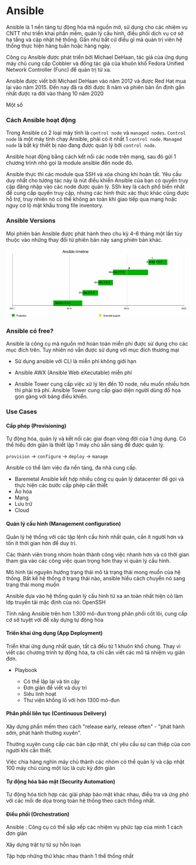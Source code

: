 # Ansible

Ansible là 1 nền tảng tự động hóa mã nguồn mở, sử dụng cho các nhiệm vụ CNTT như triển khai phần mềm, quản lý cấu hình, điều phối dịch vụ cơ sở hạ tầng và cập nhật hệ thống. Gần như bất cứ điều gì mà quản trị viên hệ thống thực hiện hàng tuần hoặc hàng ngày.

Công cụ Ansible được phát triển bởi Michael DeHaan, tác giả của ứng dụng máy chủ cung cấp Cobbler và đồng tác giả của khuôn khổ Fedora Unified Network Controller (Func) để quản trị từ xa.

Ansible được viết bởi Michael DeHaan vào năm 2012 và được Red Hat mua lại vào năm 2015. Đến nay đã ra đời được 8 năm và phiên bản ổn định gần nhất được ra đời vào tháng 10 năm 2020

Một số 
### Cách Ansible hoạt động

Trong Ansible có 2 loại máy tính là `control node` và `managed nodes`. `Control node` là một máy tính chạy Ansible, phải có ít nhất 1 `control node`. `Managed node` là bất kỳ thiết bị nào đang được quản lý bởi `control node`.

Ansible hoạt động bằng cách kết nối các node trên mạng, sau đó gửi 1 chương trình nhỏ gọi là module ansible đến node đó.

Ansible thực thi các module qua SSH và xóa chúng khi hoàn tất. Yêu cầu duy nhất cho tương tác này là nút điều khiển Ansible của bạn có quyền truy cập đăng nhập vào các node được quản lý. SSh key là cách phổ biển nhất để cung cấp quyền truy cập, nhưng các hình thức xác thực khác cũng được hỗ trợ, truy nhiên nó có thể không an toàn khi giao tiếp qua mạng hoặc nguy cơ lộ mật khẩu trong file inventory.

### Ansible Versions

Mọi phiên bản Ansible được phát hành theo chu kỳ 4-6 tháng một lần tùy thuộc vào những thay đổi từ phiên bản này sang phiên bản khác.

![](../image/version.png)

### Ansible có free? 

Ansible là công cụ mã nguồn mở hoàn toàn miễn phí được sử dụng cho các mục đích trên. Tuy nhiên nó vẫn được sử dụng với mục đích thương mại

- Sử dụng ansible với CLI là miễn phí không giới hạn

- Ansible AWX (Ansible Web eXecutable) miễn phí

- Ansible Tower cung cấp việc xử lý lên đến 10 node, nếu muốn nhiều hơn thì phải trả phí. Ansible Tower cung cấp giao diện người dùng đồ họa gọn gàng với bảng điều khiển.

### Use Cases

#### Cấp phép (Provisioning)

Tự động hóa, quản lý và kết nối các giai đoạn vòng đời của 1 ứng dụng. Có thể hiểu đơn giản là thiết lập 1 máy chủ sẵn sàng để được quản lý.

`provision` -> `configure` -> `deploy` -> `manage`

Ansible có thể làm việc đa nền tảng, đa nhà cung cấp.

- Baremetal
Ansible kết hợp nhiều công cụ quản lý datacenter để gọi và thực hiện các bước cấp phép cần thiết
- Ảo hóa
- Mạng
- Lưu trữ
- Cloud

#### Quản lý cấu hình (Management configuration)

Quản lý hệ thống với các tập lệnh cấu hình nhất quán, cần ít người hơn và tốn ít thời gian hơn để duy trì. 

Các thành viên trong nhóm hoàn thành công việc nhanh hơn và có thời gian tham gia vào các công việc quan trọng hơn thay vì quản lý cấu hình. 

Mô hình tài nguyên hướng trạng thái mô tả trạng thái mong muốn của hệ thống. Bất kể hệ thống ở trạng thái nào, ansible hiểu cách chuyển nó sang trạng thái mong muốn 

Ansible dựa vào hệ thống quản lý cấu hình từ xa an toàn nhất hiện có làm lớp truyền tải mặc định của nó: OpenSSH

Tính năng Ansible trên hơn 1.300 mô-đun trong phân phối cốt lõi, cung cấp cơ sở tuyệt vời để xây dựng tự động hóa

#### Triển khai ứng dụng (App Deployment)

Triển khai ứng dụng nhất quán, tất cả đều từ 1 khuôn khổ chung. Thay vì viết các chương trình tự động hóa, ta chỉ cần viết các mô tả nhiệm vụ giản đơn. 

- Playbook 

    - Có thể lặp lại và tin cậy 
    - Đơn giản để viết và duy trì
    - Siêu linh hoạt 
    - Thư viện khổng lồ với hơn 1300 mô-đun

#### Phân phối liên tục (Continuous Delivery)

Xây dựng phần mềm theo cách "release early, release often" - "phát hành sớm, phát hành thường xuyên".

Thường xuyên cung cấp các bản cập nhật, chỉ yêu cầu sự can thiệp của con người khi cần thiết. 

Việc chia hàng nghìn máy chủ thành các nhóm có thể quản lý và cập nhật 100 máy chủ cùng một lúc là cực kỳ đơn giản

#### Tự động hóa bảo mật (Security Automation)

Tự động hóa tích hợp các giải pháp bảo mật khác nhau, điều tra và ứng phó với các mối đe dọa trong toàn hệ thống theo cách thống nhất.

#### Điều phối  (Orchestration)

Ansible : Công cụ có thể sắp xếp các nhiệm vụ phức tạp của mình 1 cách đơn giản

Xây dựng trật tự từ sự hỗn loạn 

Tập hợp những thứ khác nhau thành 1 thể thống nhất 








